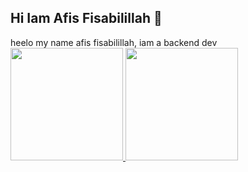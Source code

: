 ## Hi Iam Afis Fisabilillah  👋
heelo my name afis fisabilillah, iam a backend dev
<a href="https://github.com/penuliscode">
  <img height="180em" src="https://github-readme-stats-eight-theta.vercel.app/api?username=AFisFisabilillah&show_icons=true&theme=algolia&include_all_commits=true&count_private=true"/>
  <img height="180em" src="https://github-readme-stats-eight-theta.vercel.app/api/top-langs/?username=AFisFisabilillah&layout=compact&layout=compact&theme=algolia"/>
</a>

<!--
**AFisFisabilillah/AFisFisabilillah** is a ✨ _special_ ✨ repository because its `README.md` (this file) appears on your GitHub profile.

Here are some ideas to get you started:

- 🔭 I’m currently working on ...
- 🌱 I’m currently learning ...
- 👯 I’m looking to collaborate on ...
- 🤔 I’m looking for help with ...
- 💬 Ask me about ...
- 📫 How to reach me: ...
- 😄 Pronouns: ...
- ⚡ Fun fact: ...
-->
